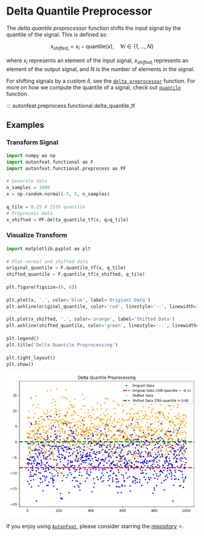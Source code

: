 # Delta Quantile Preprocessor

The *delta quantile preprocessor* function shifts the input signal by the quantile of the signal. This is defined as:

$$
x_{shifted_{i}} = x_{i} - \text{quantile}(x), \quad \forall i \in \{1, \dots, N\}
$$

where $x_{i}$ represents an element of the input signal, $x_{shifted_{i}}$ represents an element of the output signal, and $N$ is the number of elements in the signal.

For shifting signals by a custom $\delta$, see the [`delta preprocessor`](../functional/delta_preprocessor_fn.md) function. For more on how we compute the quantile of a signal, check out [`quantile`](../../functional/quantile.md) function.

::: autonfeat.preprocess.functional.delta_quantile_tf

## Examples

### Transform Signal

```python
import numpy as np
import autonfeat.functional as F
import autonfeat.functional.preprocess as PF

# Generate data
n_samples = 1000
x = np.random.normal(-5, 5, n_samples)

q_tile = 0.25 # 25th quantile
# Preprocess data
x_shifted = PF.delta_quantile_tf(x, q=q_tile)
```

### Visualize Transform

```python
import matplotlib.pyplot as plt

# Plot normal and shifted data
original_quantile = F.quantile_tf(x, q_tile)
shifted_quantile = F.quantile_tf(x_shifted, q_tile)

plt.figure(figsize=(8, 6))

plt.plot(x, '.', color='blue', label='Origianl Data')
plt.axhline(original_quantile, color='red', linestyle='--', linewidth=3, label=f'Original Data 25th quantile = {original_quantile:.2f}')

plt.plot(x_shifted, '.', color='orange', label='Shifted Data')
plt.axhline(shifted_quantile, color='green', linestyle='--', linewidth=3, label=f'Shifted Data 25th quantile = {shifted_quantile:.2f}')

plt.legend()
plt.title('Delta Quantile Preprocessing')

plt.tight_layout()
plt.show()
```

![DeltaQuantile](../../../assets/delta_quantile_f_visualize.png)


If you enjoy using [`AutonFeat`](../../../index.md), please consider starring the [repository](https://github.com/autonlab/AutonFeat) ⭐️.